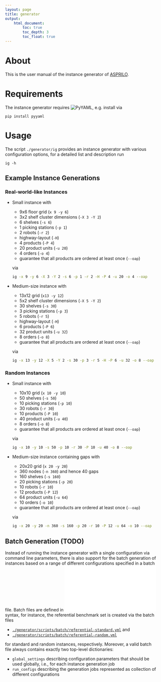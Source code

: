 ```yaml
---
layout: page
title: generator
output:
    html_document:
        toc: true
        toc_depth: 3
        toc_float: true
---
```


# About

This is the user manual of the instance generator of [ASPRILO](index.md).

# Requirements

The instance generator requires ![PyYAML](https://github.com/yaml/pyyaml), e.g. install via

    pip install pyyaml

# Usage

The script `./generator/ig` provides an instance generator with various configuration options, for
a detailed list and description run

    ig -h


## Example Instance Generations

### Real-world-like Instances

-   Small instance with
    - 9x6 floor grid (`x 9 -y 6`)
    - 3x2 shelf cluster dimensions (`-X 3 -Y 2`)
    - 6 shelves (`-s 6`)
    - 1 picking stations (`-p 1`)
    - 2 robots (`-r 2`)
    - highway-layout (`-H`)
    - 4 products (`-P 4`)
    - 20 product units (`-u 20`)
    - 4 orders (`-o 4`)
    - guarantee that all products are ordered at least once (`--oap`)

    via

    ``` bash
    ig -x 9 -y 6 -X 3 -Y 2 -s 6 -p 1 -r 2 -H -P 4 -u 20 -o 4 --oap
    ```



-   Medium-size instance with
    - 13x12 grid (`x13 -y 12`)
    - 5x2 shelf cluster dimensions (`-X 5 -Y 2`)
    - 30 shelves (`-s 30`)
    - 3 picking stations (`-p 3`)
    - 5 robots (`-r 5`)
    - highway-layout (`-H`)
    - 6 products (`-P 6`)
    - 32 product units (`-u 32`)
    - 8 orders (`-o 8`)
    - guarantee that all products are ordered at least once (`--oap`)

    via

    ``` bash
    ig -x 13 -y 12 -X 5 -Y 2 -s 30 -p 3 -r 5 -H -P 6 -u 32 -o 8 --oap
    ```


### Random Instances

-   Small instance with
    - 10x10 grid (`x 10 -y 10`)
    - 50 shelves (`-s 50`)
    - 10 picking stations (`-p 10`)
    - 30 robots (`-r 30`)
    - 10 products (`-P 10`)
    - 40 product units (`-u 40`)
    - 8 orders (`-o 8`)
    - guarantee that all products are ordered at least once (`--oap`)

    via

    ``` bash
    ig -x 10 -y 10 -s 50 -p 10 -r 30 -P 10 -u 40 -o 8 --oap
    ```

-   Medium-size instance containing gaps with
    - 20x20 grid (`x 20 -y 20`)
    - 360 nodes (`-n 360`) and hence 40 gaps
    - 160 shelves (`-s 160`)
    - 20 picking stations (`-p 20`)
    - 10 robots (`-r 10`)
    - 12 products (`-P 12`)
    - 64 product units (`-u 64`)
    - 10 orders (`-o 10`)
    - guarantee that all products are ordered at least once (`--oap`)

    via

    ``` bash
    ig -x 20 -y 20 -n 360 -s 160 -p 20 -r 10 -P 12 -u 64 -o 10 --oap
    ```



## Batch Generation (TODO)

Instead of running the instance generator with a single configuration via command line parameters,
there is also support for the batch generation of instances based on a range of different
configurations specified in a batch file. Batch files are defined in ![YAML](yaml.org) syntax, for
instance, the referential benchmark set is created via the batch files

- [`./generator/scripts/batch/referential-standard.yml`](../generator/scripts/batch/referential-standard.yml) and
- [`./generator/scripts/batch/referential-random.yml`](../generator/scripts/batch/referential-random.yml)

for standard and random instances, respectively. Moreover, a valid batch file always contains exactly two top-level dictionaries:

- `global_settings` describing configuration parameters that should be used globally, i.e., for each instance generation job
- `run_configs` describing the generation jobs represented as collection of different configurations
